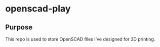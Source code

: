 # openscad-play

## Purpose

This repo is used to store OpenSCAD files I've designed for 3D printing.
